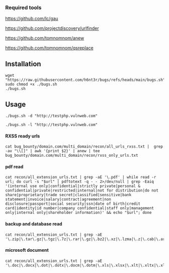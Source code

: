 ### Required tools
https://github.com/lc/gau

https://github.com/projectdiscovery/urlfinder

https://github.com/tomnomnom/anew

https://github.com/tomnomnom/qsreplace

## Installation
```
wget "https://raw.githubusercontent.com/h6nt3r/bugs/refs/heads/main/bugs.sh"
sudo chmod +x ./bugs.sh
./bugs.sh
```
## Usage
```
./bugs.sh -d "http://testphp.vulnweb.com"
```
```
./bugs.sh -l "http://testphp.vulnweb.com"
```
#### RXSS ready urls
```
cat bug_bounty/domain.com/multi_domain/recon/all_urls_rxss.txt |  grep -av "\\[]" | awk '{print $2}' | anew | tee bug_bounty/domain.com/multi_domain/recon/rxss_only_urls.txt
```
#### pdf read
```
cat recon/all_extension_urls.txt | grep -aE '\.pdf' | while read -r url; do curl -s "$url" | pdftotext -q - - 2>/dev/null | grep -Eaiq '(internal use only|confidential|strictly private|personal & confidential|private|restricted|internal|not for distribution|do not share|proprietary|trade secret|classified|sensitive|bank statement|invoice|salary|contract|agreement|non disclosure|passport|social security|ssn|date of birth|credit card|identity|id number|company confidential|staff only|management only|internal only|shareholder information)' && echo "$url"; done
```
#### backup and database read
```
cat recon/all_extension_urls.txt | grep -aE '\.zip|\.tar\.gz|\.tgz|\.7z|\.rar|\.gz|\.bz2|\.xz|\.lzma|\.z|\.cab|\.arj|\.lha|\.ace|\.arc|\.iso|\.db|\.sqlite|\.sqlite3|\.db3|\.sql|\.sqlitedb|\.sdb|\.sqlite2|\.frm|\.mdb|\.accdb|\.bak|\.backup|\.old|\.sav|\.save'
```
#### microsoft document
```
cat recon/all_extension_urls.txt | grep -aE '\.doc|\.docx|\.dot|\.dotx|\.docm|\.dotm|\.xls|\.xlsx|\.xlt|\.xltx|\.xlsm|\.xltm|\.xlsb|\.ppt|\.pptx|\.pot|\.potx|\.pps|\.ppsx|\.pptm|\.potm|\.ppsm|\.mdb|\.accdb|\.mde|\.accde|\.adp|\.accdt|\.pub|\.puz|\.one|\.onepkg'
```
